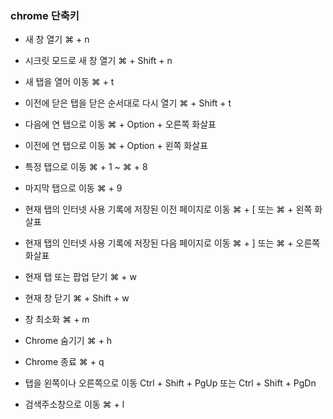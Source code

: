 ### chrome 단축키
- 새 창 열기	⌘ + n
- 시크릿 모드로 새 창 열기	⌘ + Shift + n
- 새 탭을 열어 이동	⌘ + t
- 이전에 닫은 탭을 닫은 순서대로 다시 열기	⌘ + Shift + t
- 다음에 연 탭으로 이동	⌘ + Option + 오른쪽 화살표
- 이전에 연 탭으로 이동	⌘ + Option + 왼쪽 화살표
- 특정 탭으로 이동	⌘ + 1 ~ ⌘ + 8
- 마지막 탭으로 이동	⌘ + 9
- 현재 탭의 인터넷 사용 기록에 저장된 이전 페이지로 이동	⌘ + [ 또는 ⌘ + 왼쪽 화살표
- 현재 탭의 인터넷 사용 기록에 저장된 다음 페이지로 이동	⌘ + ] 또는 ⌘ + 오른쪽 화살표
- 현재 탭 또는 팝업 닫기	⌘ + w
- 현재 창 닫기	⌘ + Shift + w
- 창 최소화	⌘ + m
- Chrome 숨기기	⌘ + h
- Chrome 종료	⌘ + q
- 탭을 왼쪽이나 오른쪽으로 이동 Ctrl + Shift + PgUp 또는 Ctrl + Shift + PgDn


- 검색주소창으로 이동	⌘ + l